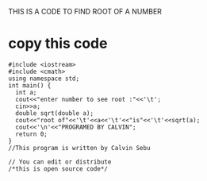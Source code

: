 <a>THIS IS A CODE TO FIND ROOT OF A NUMBER</a>
# copy this code
```
#include <iostream>
#include <cmath>
using namespace std;
int main() {
  int a;
  cout<<"enter number to see root :"<<'\t';
  cin>>a;
  double sqrt(double a);
  cout<<"root of"<<'\t'<<a<<'\t'<<"is"<<'\t'<<sqrt(a);
  cout<<'\n'<<"PROGRAMED BY CALVIN";
  return 0;
}
//This program is written by Calvin Sebu

// You can edit or distribute 
/*this is open source code*/
```
